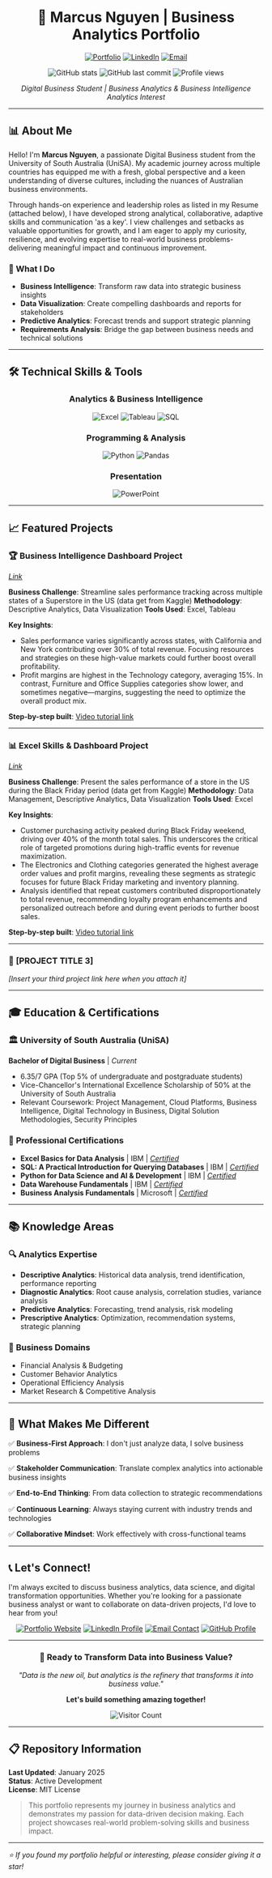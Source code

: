 <div align="center">

# 🚀 Marcus Nguyen | Business Analytics Portfolio

[![Portfolio](https://img.shields.io/badge/Portfolio-Live%20Site-brightgreen?style=for-the-badge&logo=github)](https://minhqun.github.io/Marcus_portfolio/)
[![LinkedIn](https://img.shields.io/badge/LinkedIn-Connect-blue?style=for-the-badge&logo=linkedin)](https://www.linkedin.com/in/minh-quang-nguyen-010105work)
[![Email](https://img.shields.io/badge/Email-Contact%20Me-red?style=for-the-badge&logo=gmail)](mailto:nguyenminhquangqn01012005@gmail.com)

![GitHub stats](https://img.shields.io/github/followers/MinhQUN?style=social)
![GitHub last commit](https://img.shields.io/github/last-commit/MinhQUN/github-porfolio?style=flat-square)
![Profile views](https://komarev.com/ghpvc/?username=MinhQUN&color=blueviolet&style=flat-square)

*Digital Business Student | Business Analytics & Business Intelligence Analytics Interest*

</div>

---

## 📊 About Me

Hello! I'm **Marcus Nguyen**, a passionate Digital Business student from the University of South Australia (UniSA). My academic journey across multiple countries has equipped me with a fresh, global perspective and a keen understanding of diverse cultures, including the nuances of Australian business environments. 

Through hands-on experience and leadership roles as listed in my Resume (attached below), I have developed strong analytical, collaborative, adaptive skills and communication 'as a key'. I view challenges and setbacks as valuable opportunities for growth, and I am eager to apply my curiosity, resilience, and evolving expertise to real-world business problems-delivering meaningful impact and continuous improvement.

### 🎯 What I Do
- **Business Intelligence**: Transform raw data into strategic business insights
- **Data Visualization**: Create compelling dashboards and reports for stakeholders
- **Predictive Analytics**: Forecast trends and support strategic planning
- **Requirements Analysis**: Bridge the gap between business needs and technical solutions

---

## 🛠️ Technical Skills & Tools

<div align="center">

### Analytics & Business Intelligence
![Excel](https://img.shields.io/badge/Microsoft%20Excel-217346?style=for-the-badge&logo=microsoft-excel&logoColor=white)
![Tableau](https://img.shields.io/badge/Tableau-E97627?style=for-the-badge&logo=tableau&logoColor=white)
![SQL](https://img.shields.io/badge/SQL-336791?style=for-the-badge&logo=postgresql&logoColor=white)

### Programming & Analysis
![Python](https://img.shields.io/badge/Python-3776AB?style=for-the-badge&logo=python&logoColor=white)
![Pandas](https://img.shields.io/badge/Pandas-150458?style=for-the-badge&logo=pandas&logoColor=white)

### Presentation
![PowerPoint](https://img.shields.io/badge/Microsoft%20PowerPoint-B7472A?style=for-the-badge&logo=microsoft-powerpoint&logoColor=white)

</div>

---

## 📈 Featured Projects

### 🏆 **Business Intelligence Dashboard Project** 
[*Link*](https://1drv.ms/u/c/ee915bc60156bc5c/EdQUsz0x9IpIqV5UnSMHoFMB45XNjH9jBrppDdAYNVSr_g?e=1vsYYp)

**Business Challenge**: Streamline sales performance tracking across multiple states of a Superstore in the US (data get from Kaggle)
**Methodology**: Descriptive Analytics, Data Visualization
**Tools Used**: Excel, Tableau

**Key Insights**: 
- Sales performance varies significantly across states, with California and New York contributing over 30% of total revenue. Focusing resources and strategies on these high-value markets could further boost overall profitability.
- Profit margins are highest in the Technology category, averaging 15%. In contrast, Furniture and Office Supplies categories show lower, and sometimes negative—margins, suggesting the need to optimize the overall product mix.

**Step-by-step built**: [Video tutorial link](https://1drv.ms/v/c/ee915bc60156bc5c/EQlGcHwdabRGoRIgsVHYbhsBYXyL2URZmEtvzOF5qzwpRg)

---

### 📊 **Excel Skills & Dashboard Project** 
[*Link*](https://1drv.ms/x/c/ee915bc60156bc5c/ETP7myjjKtVPuSKuVwlIrBQBOIs7k3EDaoMTmiDJKKpo7A?e=5sKNUN)

**Business Challenge**: Present the sales performance of a store in the US during the Black Friday period (data get from Kaggle)
**Methodology**: Data Management, Descriptive Analytics, Data Visualization
**Tools Used**: Excel

**Key Insights**: 
- Customer purchasing activity peaked during Black Friday weekend, driving over 40% of the month total sales. This underscores the critical role of targeted promotions during high-traffic events for revenue maximization.
- The Electronics and Clothing categories generated the highest average order values and profit margins, revealing these segments as strategic focuses for future Black Friday marketing and inventory planning.
- Analysis identified that repeat customers contributed disproportionately to total revenue, recommending loyalty program enhancements and personalized outreach before and during event periods to further boost sales.

**Step-by-step built**: [Video tutorial link](https://1drv.ms/v/c/ee915bc60156bc5c/EVSIQYCxZuRGvZQN1i8yKq0B763zoCHQYi-kIDeinVoNkQ?e=XgIYYj)

---

### 🎯 **[PROJECT TITLE 3]** 
*[Insert your third project link here when you attach it]*

---

## 🎓 Education & Certifications

### 🏛️ **University of South Australia (UniSA)**
**Bachelor of Digital Business** | *Current*
- 6.35/7 GPA (Top 5% of undergraduate and postgraduate students)
- Vice-Chancellor's International Excellence Scholarship of 50% at the University of South Australia
- Relevant Coursework: Project Management, Cloud Platforms, Business Intelligence, Digital Technology in Business, Digital Solution Methodologies, Security Principles

### 📜 **Professional Certifications**
- **Excel Basics for Data Analysis** | IBM | [*Certified*](https://1drv.ms/b/c/ee915bc60156bc5c/EQNs4k8d80ZJhtvanBprp68BUJfnqzIyOVJWcOKy4rbstg)
- **SQL: A Practical Introduction for Querying Databases** | IBM | [*Certified*](https://1drv.ms/b/c/ee915bc60156bc5c/Ea1HjxdbKkJJmykKsz7W8WQBedEFHv_q8ckUDgtpBcXmxA)
- **Python for Data Science and AI & Development** | IBM | [*Certified*](https://1drv.ms/b/c/ee915bc60156bc5c/EbqNPrcmiuxBql3hentsdu0BcILXb3jUtCH4gCQ-7wwWmg?e=JxA2Tt)
- **Data Warehouse Fundamentals** | IBM | [*Certified*](https://1drv.ms/b/c/ee915bc60156bc5c/EcSZVHneDq5HlBKmq8MQDB8B1UsnFSXelWU0TLLUaJWZDQ?e=P42r1d)
- **Business Analysis Fundamentals** | Microsoft | [*Certified*](https://1drv.ms/b/c/ee915bc60156bc5c/EWeNNIqahRtDs3qlJeKedD0BAp2Mnw7YIMHQk_V3L_YMnw)

---

## 📚 Knowledge Areas

### 🔍 **Analytics Expertise**
- **Descriptive Analytics**: Historical data analysis, trend identification, performance reporting
- **Diagnostic Analytics**: Root cause analysis, correlation studies, variance analysis  
- **Predictive Analytics**: Forecasting, trend analysis, risk modeling
- **Prescriptive Analytics**: Optimization, recommendation systems, strategic planning

### 🏢 **Business Domains**
- Financial Analysis & Budgeting
- Customer Behavior Analytics
- Operational Efficiency Analysis
- Market Research & Competitive Analysis

---

## 🌟 What Makes Me Different

✅ **Business-First Approach**: I don't just analyze data, I solve business problems

✅ **Stakeholder Communication**: Translate complex analytics into actionable business insights  

✅ **End-to-End Thinking**: From data collection to strategic recommendations

✅ **Continuous Learning**: Always staying current with industry trends and technologies

✅ **Collaborative Mindset**: Work effectively with cross-functional teams

---

## 📞 Let's Connect!

I'm always excited to discuss business analytics, data science, and digital transformation opportunities. Whether you're looking for a passionate business analyst or want to collaborate on data-driven projects, I'd love to hear from you!

<div align="center">

[![Portfolio Website](https://img.shields.io/badge/🌐%20Portfolio%20Website-Visit%20Now-success?style=for-the-badge)](https://minhqun.github.io/Marcus_portfolio/)
[![LinkedIn Profile](https://img.shields.io/badge/LinkedIn-Professional%20Network-0077B5?style=for-the-badge&logo=linkedin)](https://www.linkedin.com/in/minh-quang-nguyen-010105work)
[![Email Contact](https://img.shields.io/badge/Email-Let's%20Talk-D14836?style=for-the-badge&logo=gmail&logoColor=white)](mailto:nguyenminhquangqn01012005@gmail.com)
[![GitHub Profile](https://img.shields.io/badge/GitHub-View%20Projects-181717?style=for-the-badge&logo=github)](https://github.com/MinhQUN)

</div>

---

<div align="center">

### 🚀 Ready to Transform Data into Business Value?

*"Data is the new oil, but analytics is the refinery that transforms it into business value."*

**Let's build something amazing together!**

![Visitor Count](https://komarev.com/ghpvc/?username=MinhQUN&color=brightgreen&style=flat-square)

</div>

---

## 📋 Repository Information

**Last Updated**: January 2025  
**Status**: Active Development  
**License**: MIT License  

> This portfolio represents my journey in business analytics and demonstrates my passion for data-driven decision making. Each project showcases real-world problem-solving skills and business impact.

---

*⭐ If you found my portfolio helpful or interesting, please consider giving it a star!*
